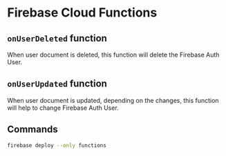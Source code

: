 # Firebase Cloud Functions

## `onUserDeleted` function

When user document is deleted, this function will delete the Firebase Auth User.

## `onUserUpdated` function

When user document is updated, depending on the changes, this function will help to change Firebase Auth User.

## Commands

```bash
firebase deploy --only functions
```

